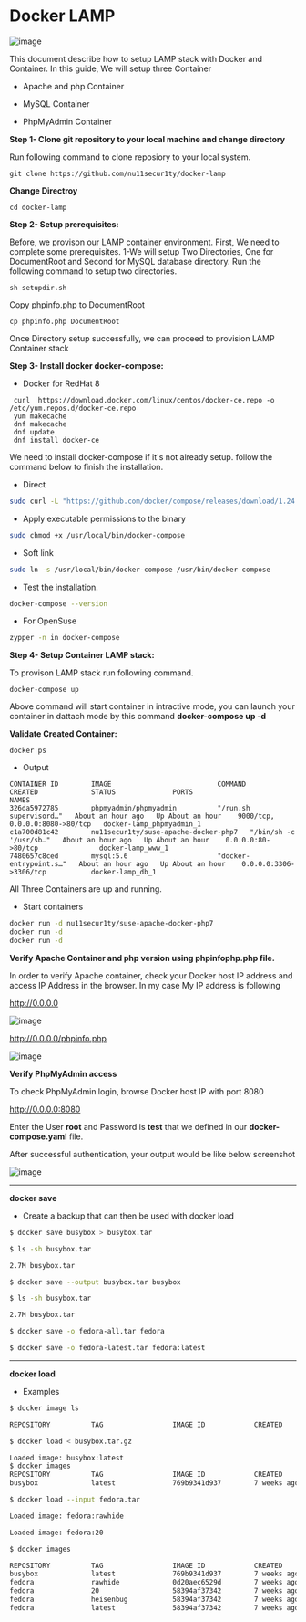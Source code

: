 # Docker LAMP
![image](https://3.bp.blogspot.com/-P63_HqZZw_k/XDbYNyRevEI/AAAAAAAAFEw/zqQX4qc-aRMIua9WUKHRdrDBU4hbQnm3ACLcBGAs/s640/Docker-Lamp.jpg)

This document describe how to setup LAMP stack with Docker and Container. In this guide, We will setup three Container

- Apache and php Container

- MySQL Container

- PhpMyAdmin Container

**Step 1- Clone git repository to your local machine and change directory**

Run following command to clone reposiory to your local system.
```
git clone https://github.com/nu11secur1ty/docker-lamp
```
**Change Directroy**
```
cd docker-lamp
```

**Step 2- Setup prerequisites:**

Before, we provison our LAMP container environment. First, We need to complete some prerequisites.
1-We will setup Two Directories, One for DocumentRoot and Second for MySQL database directory.
  Run the following command to setup two directories. 
```
sh setupdir.sh
```
Copy phpinfo.php to DocumentRoot
```
cp phpinfo.php DocumentRoot
```

Once Directory setup successfully, we can proceed to provision LAMP Container stack

**Step 3- Install docker docker-compose:**
- Docker for RedHat 8
```
 curl  https://download.docker.com/linux/centos/docker-ce.repo -o /etc/yum.repos.d/docker-ce.repo
 yum makecache
 dnf makecache
 dnf update
 dnf install docker-ce
```
We need to install docker-compose if it's not already setup. follow the command below to finish the installation.
- Direct
```bash
sudo curl -L "https://github.com/docker/compose/releases/download/1.24.0/docker-compose-$(uname -s)-$(uname -m)" -o /usr/local/bin/docker-compose
```
- Apply executable permissions to the binary
```bash
sudo chmod +x /usr/local/bin/docker-compose
```
- Soft link
```bash
sudo ln -s /usr/local/bin/docker-compose /usr/bin/docker-compose
```
- Test the installation.
```bash
docker-compose --version
```
- For OpenSuse
```bash
zypper -n in docker-compose
```

**Step 4- Setup Container LAMP stack:**

To provison LAMP stack run following command.
```
docker-compose up
```
Above command will start container in intractive mode, you can launch your container in dattach mode by this command **docker-compose up -d**

**Validate Created Container:**
```
docker ps
```
- Output
```
CONTAINER ID        IMAGE                          COMMAND                  CREATED             STATUS              PORTS                            NAMES
326da5972785        phpmyadmin/phpmyadmin          "/run.sh supervisord…"   About an hour ago   Up About an hour    9000/tcp, 0.0.0.0:8080->80/tcp   docker-lamp_phpmyadmin_1
c1a700d81c42        nu11secur1ty/suse-apache-docker-php7   "/bin/sh -c '/usr/sb…"   About an hour ago   Up About an hour    0.0.0.0:80->80/tcp               docker-lamp_www_1
7480657c8ced        mysql:5.6                      "docker-entrypoint.s…"   About an hour ago   Up About an hour    0.0.0.0:3306->3306/tcp           docker-lamp_db_1
```
All Three Containers are up and running.
- Start containers
```bash
docker run -d nu11secur1ty/suse-apache-docker-php7
docker run -d
docker run -d
```
**Verify Apache Container and php version using phpinfophp.php file.**

In order to verify Apache container, check your Docker host IP address and access IP Address in the browser. In my case My IP address is following

http://0.0.0.0

![image](https://3.bp.blogspot.com/-zJBHaXuksvQ/XDbp8XugwrI/AAAAAAAAFE8/jOK-LTQzUl8gfSs38aynOdQF8581HSQ4gCLcBGAs/s640/ub.png)

http://0.0.0.0/phpinfo.php

![image](https://4.bp.blogspot.com/-1CzCJtqwCd8/XDbqNfCXhFI/AAAAAAAAFFE/o1PIqBZbBtcRnZ1mh2srVC5T4rYVZsQwACLcBGAs/s640/ubb.png)

**Verify PhpMyAdmin access**

To check PhpMyAdmin login, browse Docker host IP with port 8080

http://0.0.0.0:8080

Enter the User **root** and Password is **test** that we defined in our **docker-compose.yaml** file.

After successful authentication, your output would be like below screenshot

![image](https://1.bp.blogspot.com/-XamxqDQWAGY/XDbrncOgA2I/AAAAAAAAFFQ/ZfYhmfyD_qY_wEebQghH1Zq3ENi5LSAowCLcBGAs/s640/ubbb.png)

------------------------------------------------------------------------------------------------------------------------

**docker save**

- Create a backup that can then be used with docker load

```bash
$ docker save busybox > busybox.tar

$ ls -sh busybox.tar

2.7M busybox.tar

$ docker save --output busybox.tar busybox

$ ls -sh busybox.tar

2.7M busybox.tar

$ docker save -o fedora-all.tar fedora

$ docker save -o fedora-latest.tar fedora:latest
```

---------------------------------------------------------------------------


**docker load**

- Examples

```bash
$ docker image ls

REPOSITORY          TAG                 IMAGE ID            CREATED             SIZE

$ docker load < busybox.tar.gz

Loaded image: busybox:latest
$ docker images
REPOSITORY          TAG                 IMAGE ID            CREATED             SIZE
busybox             latest              769b9341d937        7 weeks ago         2.489 MB

$ docker load --input fedora.tar

Loaded image: fedora:rawhide

Loaded image: fedora:20

$ docker images

REPOSITORY          TAG                 IMAGE ID            CREATED             SIZE
busybox             latest              769b9341d937        7 weeks ago         2.489 MB
fedora              rawhide             0d20aec6529d        7 weeks ago         387 MB
fedora              20                  58394af37342        7 weeks ago         385.5 MB
fedora              heisenbug           58394af37342        7 weeks ago         385.5 MB
fedora              latest              58394af37342        7 weeks ago         385.5 MB
```

